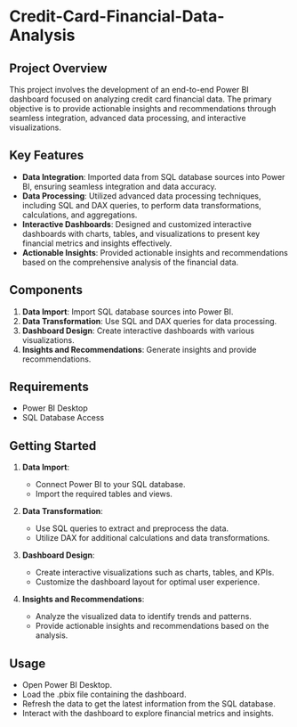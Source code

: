 # Credit-Card-Financial-Data-Analysis

## Project Overview
This project involves the development of an end-to-end Power BI dashboard focused on analyzing credit card financial data. The primary objective is to provide actionable insights and recommendations through seamless integration, advanced data processing, and interactive visualizations.

## Key Features
- **Data Integration**: Imported data from SQL database sources into Power BI, ensuring seamless integration and data accuracy.
- **Data Processing**: Utilized advanced data processing techniques, including SQL and DAX queries, to perform data transformations, calculations, and aggregations.
- **Interactive Dashboards**: Designed and customized interactive dashboards with charts, tables, and visualizations to present key financial metrics and insights effectively.
- **Actionable Insights**: Provided actionable insights and recommendations based on the comprehensive analysis of the financial data.

## Components
1. **Data Import**: Import SQL database sources into Power BI.
2. **Data Transformation**: Use SQL and DAX queries for data processing.
3. **Dashboard Design**: Create interactive dashboards with various visualizations.
4. **Insights and Recommendations**: Generate insights and provide recommendations.

## Requirements
- Power BI Desktop
- SQL Database Access

## Getting Started
1. **Data Import**:
   - Connect Power BI to your SQL database.
   - Import the required tables and views.

2. **Data Transformation**:
   - Use SQL queries to extract and preprocess the data.
   - Utilize DAX for additional calculations and data transformations.

3. **Dashboard Design**:
   - Create interactive visualizations such as charts, tables, and KPIs.
   - Customize the dashboard layout for optimal user experience.

4. **Insights and Recommendations**:
   - Analyze the visualized data to identify trends and patterns.
   - Provide actionable insights and recommendations based on the analysis.

## Usage
- Open Power BI Desktop.
- Load the .pbix file containing the dashboard.
- Refresh the data to get the latest information from the SQL database.
- Interact with the dashboard to explore financial metrics and insights.

